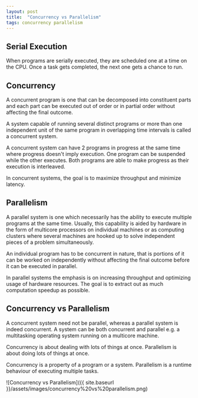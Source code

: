 ```yaml
---
layout: post
title:  "Concurrency vs Parallelism"
tags: concurrency parallelism
---
```


## Serial Execution
When programs are serially executed, they are scheduled one at a time on the CPU. Once a task gets completed, the next one gets a chance to run.

## Concurrency
A concurrent program is one that can be decomposed into constituent parts and each part can be executed out of order or in partial order without affecting the final outcome.

A system capable of running several distinct programs or more than one independent unit of the same program in overlapping time intervals is called a concurrent system.

A concurrent system can have 2 programs in progress at the same time where progress doesn't imply execution. One program can be suspended while the other executes. Both programs are able to make progress as their execution is interleaved.

In concurrent systems, the goal is to maximize throughput and minimize latency.

## Parallelism
A parallel system is one which necessarily has the ability to execute multiple programs at the same time. Usually, this capability is aided by hardware in the form of multicore processors on individual machines or as computing clusters where several machines are hooked up to solve independent pieces of a problem simultaneously.

An individual program has to be concurrent in nature, that is portions of it can be worked on independently without affecting the final outcome before it can be executed in parallel.

In parallel systems the emphasis is on increasing throughput and optimizing usage of hardware resources. The goal is to extract out as much computation speedup as possible.

## Concurrency vs Parallelism
A concurrent system need not be parallel, whereas a parallel system is indeed concurrent.
A system can be both concurrent and parallel e.g. a multitasking operating system running on a multicore machine.

Concurrency is about dealing with lots of things at once.
Parallelism is about doing lots of things at once.

Concurrency is a property of a program or a system.
Parallelism is a runtime behaviour of executing multiple tasks.

![Concurrency vs Parallelism]({{ site.baseurl }}/assets/images/concurrency%20vs%20parallelism.png)